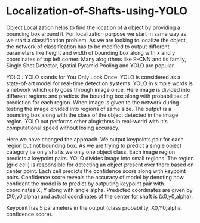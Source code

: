 # Localization-of-Shafts-using-YOLO
Object Localization helps to find the location of a object by providing a bounding box around it. For localization purpose we start in same way as we start a classification problem. As we are looking to localize the object, the network of classification has to be modified to output different parameters like height and width of bounding box along with x and y coordinates of top left corner. Many alogirthms like R-CNN and its family, Single Shot Detector, Spatial Pyramid Pooling and YOLO are popular.

YOLO : YOLO stands for You Only Look Once. YOLO is considered as a state-of-art model for real-time detection systems. YOLO in simple words is a network which only goes through image once. Here image is divided into different regions and predicts the bounding box along with probabilities of prediction for each region. When image is given to the network during testing the image divided into regions of same size. The output is a bounding box along with the class of the object detected in the image region. YOLO out performs other alogirthms in real-world with it's computational speed without losing accuracy. 

Here we have changed the approach. We output keypoints pair for each region but not bounding box. As we are trying to predict a single object category i.e only shafts we only one object class. Each image region predicts a keypoint pairs. YOLO divides image into small regions. The region (grid cell) is responsible for detecting an object present over there based on center point. Each cell predicts the confidence score along with keypoint pairs. Confidence score reveals the accuracy of model by denoting how confident the model is to predict by outputing keypoint pair with coordinates X, Y along with angle alpha. Predicted coordinates are given by (X0,y0,alpha) and actual coordinates of the center for shaft is (x0,y0,alpha). 

Keypoint has 5 parameters in the output (class probability, X0,Y0,alpha, confidence score). 
